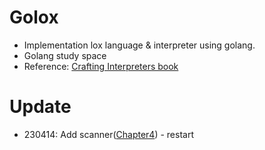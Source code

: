 # Golox

- Implementation lox language & interpreter using golang.
- Golang study space
- Reference: [Crafting Interpreters book](http://www.craftinginterpreters.com)

# Update

- 230414: Add scanner([Chapter4](http://www.craftinginterpreters.com/scanning.html)) - restart
